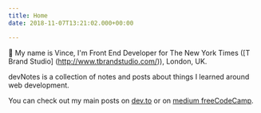 ```yaml
---
title: Home
date: 2018-11-07T13:21:02.000+00:00

---
```

👋 My name is Vince, I'm Front End Developer for The New York Times ([T Brand Studio] (http://www.tbrandstudio.com/)), London, UK.

devNotes is a collection of notes and posts about things I learned around web development.

You can check out my main posts on [dev.to](https://dev.to/vinceumo) or on [medium freeCodeCamp](https://medium.freecodecamp.org/@vince_umo_34593).